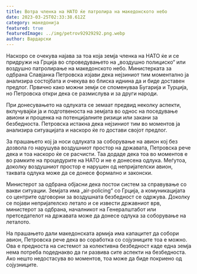 ```yaml
---
title: Вотра членка на НАТО ќе патролира на македонското небо
date: 2023-03-25T02:33:38.612Z
category: македонија
featured: true
featuredImage: ../img/petrov92929292.png.webp
author: Вардарски
---
```


Наскоро се очекува најава за тоа која земја членка на НАТО ќе и се придружи на Грција во спроведувањето на „воздушно полициско“ или воздушно патролирање на македонското небо. Министерката за одбрана Славјанка Петровска изјави дека нејзиниот тим моментално ја анализира состојбата и очекува во блиска иднина да и биде доставен предлог. Првично како можни земји се споменуваа Бугарија и Турција, но Петровска откри дека се размислува и за други народи.

При донесувањето на одлуката се земаат предвид неколку аспекти, вклучувајќи ја и подготвеноста на земјата во однос на поседување авиони и проценка на потенцијалните ризици или закани за безбедноста. Петровска истакна дека нејзиниот тим во моментов ја анализира ситуацијата и наскоро ќе го достави својот предлог.

За прашањето кој ја носи одлуката за соборување на авион кој без дозвола го нарушува воздушниот простор на државата, Петровска рече дека и тоа наскоро ќе се расчисти. Таа додаде дека тоа во моментов е во рамките на процедурите на НАТО и не е донесена одлука. Меѓутоа, доколку воздушниот простор е нарушен од непријателски авион, таквата одлука може да се донесе формално и законски.

Министерот за одбрана објасни дека постои систем за справување со вакви ситуации. Земјата има „air-policing“ со Грција, а комуникацијата со центрите одговорни за воздушната безбедност се одржува. Доколку се појави непријателско летало и се извести државниот врв, министерот за одбрана, началникот на Генералштабот или претседателот на државата може да донесе одлука за соборување на леталото.

На прашањето дали македонската армија има капацитет да собори авион, Петровска рече дека во соработка со сојузниците тоа е можно. Ова е предноста на системот за колективна безбедност каде една земја нема потреба подеднакво да ги развива сите аспекти на безбедноста. Ако нешто недостасува во моментов, тоа може да биде покриено од сојузниците.

